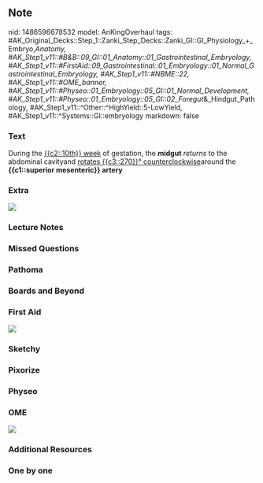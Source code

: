 ## Note
nid: 1486596678532
model: AnKingOverhaul
tags: #AK_Original_Decks::Step_1::Zanki_Step_Decks::Zanki_GI::GI_Physiology_+_Embryo,_Anatomy, #AK_Step1_v11::#B&B::09_GI::01_Anatomy::01_Gastrointestinal_Embryology, #AK_Step1_v11::#FirstAid::09_Gastrointestinal::01_Embryology::01_Normal_Gastrointestinal_Embryology, #AK_Step1_v11::#NBME::22, #AK_Step1_v11::#OME_banner, #AK_Step1_v11::#Physeo::01_Embryology::05_GI::01_Normal_Development, #AK_Step1_v11::#Physeo::01_Embryology::05_GI::02_Foregut_&_Hindgut_Pathology, #AK_Step1_v11::^Other::^HighYield::5-LowYield, #AK_Step1_v11::^Systems::GI::embryology
markdown: false

### Text
<div>
  During the <u>{{c2::10th}} week</u> of gestation, the
  <b>midgut</b> <i>returns</i> to the abdominal cavityand
  <u>rotates {{c3::270}}° counterclockwise</u>around the
  <b>{{c1::superior mesenteric}} artery</b>
</div>

### Extra
<img src="paste-402369716158926.jpg">

### Lecture Notes


### Missed Questions


### Pathoma


### Boards and Beyond


### First Aid
<img src="tmpEM6iAw.png">

### Sketchy


### Pixorize


### Physeo


### OME
<div class="ome-widget">
  <a href="https://onlinemeded.org?ref=anki"><img src=
  "_OME_AnkiFlashcards_General_7.png"></a>
</div>

### Additional Resources


### One by one

